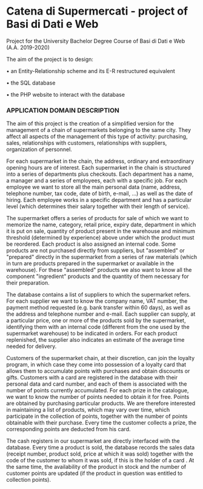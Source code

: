 # Catena di Supermercati - project of Basi di Dati e Web
Project for the University Bachelor Degree Course of Basi di Dati e Web (A.A. 2019-2020)

The aim of the project is to design:

• an Entity-Relationship scheme and its E-R restructured equivalent

• the SQL database

• the PHP website to interact with the database

### APPLICATION DOMAIN DESCRIPTION

The aim of this project is the creation of a simplified version for the management of a chain of supermarkets belonging to the same city. They affect all aspects of the management of this type of activity: purchasing, sales, relationships with customers, relationships with suppliers, organization of personnel.

For each supermarket in the chain, the address, ordinary and extraordinary opening hours are of interest. Each supermarket in the chain is structured into a series of departments plus checkouts. Each department has a name, a manager and a series of employees, each with a specific job. For each employee we want to store all the main personal data (name, address, telephone number, tax code, date of birth, e-mail, ...) as well as the date of hiring. Each employee works in a specific department and has a particular level (which determines their salary together with their length of service).

The supermarket offers a series of products for sale of which we want to memorize the name, category, retail price, expiry date, department in which it is put on sale, quantity of product present in the warehouse and minimum threshold (determined by experience) above under which the product must be reordered. Each product is also assigned an internal code. Some products are not purchased directly from suppliers, but "assembled" or "prepared" directly in the supermarket from a series of raw materials (which in turn are products prepared in the supermarket or available in the warehouse). For these "assembled" products we also want to know all the component "ingredient" products and the quantity of them necessary for their preparation.

The database contains a list of suppliers to which the supermarket refers. For each supplier we want to know the company name, VAT number, the payment method requested (e.g. bank transfer within 60 days), as well as the address and telephone number and e-mail. Each supplier can supply, at a particular price, one or more of the products sold by the supermarket, identifying them with an internal code (different from the one used by the supermarket warehouse) to be indicated in orders. For each product replenished, the supplier also indicates an estimate of the average time needed for delivery.

Customers of the supermarket chain, at their discretion, can join the loyalty program, in which case they come into possession of a loyalty card that allows them to accumulate points with purchases and obtain discounts or gifts. Customers with a card are registered in the database with their personal data and card number, and each of them is associated with the number of points currently accumulated. For each prize in the catalogue, we want to know the number of points needed to obtain it for free. Points are obtained by purchasing particular products. We are therefore interested in maintaining a list of products, which may vary over time, which participate in the collection of points, together with the number of points obtainable with their purchase. Every time the customer collects a prize, the corresponding points are deducted from his card.

The cash registers in our supermarket are directly interfaced with the database. Every time a product is sold, the database records the sales data (receipt number, product sold, price at which it was sold) together with the code of the customer to whom it was sold, if this is the holder of a card . At the same time, the availability of the product in stock and the number of customer points are updated (if the product in question was entitled to collection points).
